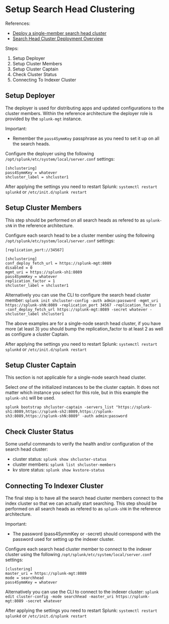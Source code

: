 # Setup Search Head Clustering

References:
- [Deploy a single-member search head cluster](https://docs.splunk.com/Documentation/Splunk/8.0.5/DistSearch/DeploysinglememberSHC)
- [Search Head Cluster Deployment Overview](https://docs.splunk.com/Documentation/Splunk/8.0.6/DistSearch/SHCdeploymentoverview)


Steps:
1. Setup Deployer
2. Setup Cluster Members
3. Setup Cluster Captain
4. Check Cluster Status
5. Connecting To Indexer Cluster


## Setup Deployer
The deployer is used for distributing apps and updated configurations to the cluster members.
Within the reference architecture the deployer role is provided by the `splunk-mgt` instance.

Important:
- Remember the `pass4SymmKey` passphrase as you need to set it up on all the search heads.

Configure the deployer using the following `/opt/splunk/etc/system/local/server.conf` settings:
```
[shclustering]
pass4SymmKey = whatever
shcluster_label = shcluster1
```

After applying the settings you need to restart Splunk: 
`systemctl restart splunkd` or `/etc/init.d/splunk restart`


## Setup Cluster Members
This step should be performed on all search heads as refered to as `splunk-shN` in the reference architecture.

Configure each search head to be a cluster member using the following `/opt/splunk/etc/system/local/server.conf` settings:
```
[replication_port://34567]

[shclustering]
conf_deploy_fetch_url = https://splunk-mgt:8089
disabled = 0
mgmt_uri = https://splunk-sh1:8089
pass4SymmKey = whatever
replication_factor = 1
shcluster_label = shcluster1
```

Alternatively you can use the CLI to configure the search head cluster member:
`splunk init shcluster-config -auth admin:password -mgmt_uri https://splunk-shN:8089 -replication_port 34567 -replication_factor 1 -conf_deploy_fetch_url https://splunk-mgt:8089 -secret whatever -shcluster_label shcluster1`

The above examples are for a single-node search head cluster, if you have more (at least 3) you should bump the replication_factor to at least 2 as well as configure a cluster Captain.

After applying the settings you need to restart Splunk:
`systemctl restart splunkd` or `/etc/init.d/splunk restart`


## Setup Cluster Captain
This section is not applicable for a single-node search head cluster.

Select *one* of the initialized instances to be the cluster captain. It does not matter which instance you select for this role, but in this example the `splunk-sh1` will be used.

`splunk bootstrap shcluster-captain -servers_list "https://splunk-sh1:8089,https://splunk-sh2:8089,https://splunk-sh3:8089,https://splunk-shN:8089" -auth admin:password`


## Check Cluster Status
Some useful commands to verify the health and/or configuration of the search head cluster:
- cluster status: `splunk show shcluster-status`
- cluster members: `splunk list shcluster-members`
- kv store status: `splunk show kvstore-status`


## Connecting To Indexer Cluster
The final step is to have all the search head cluster members connect to the index cluster so that we can actually start searching.
This step should be performed on all search heads as refered to as `splunk-shN` in the reference architecture.

Important:
- The password (pass4SymmKey or -secret) should correspond with the password used for setting up the indexer cluster.

Configure each search head cluster member to connect to the indexer cluster using the following `/opt/splunk/etc/system/local/server.conf` settings:
```
[clustering]
master_uri = https://splunk-mgt:8089
mode = searchhead
pass4SymmKey = whatever
```

Alternatively you can use the CLI to connect to the indexer cluster:
`splunk edit cluster-config -mode searchhead -master_uri https://splunk-mgt:8089 -secret whatever`

After applying the settings you need to restart Splunk:
`systemctl restart splunkd` or `/etc/init.d/splunk restart`
